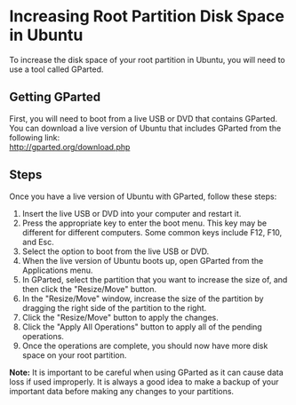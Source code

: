 # Increasing Root Partition Disk Space in Ubuntu

To increase the disk space of your root partition in Ubuntu, you will need to use a tool called GParted.  

## Getting GParted
First, you will need to boot from a live USB or DVD that contains GParted. You can download a live version of Ubuntu that includes GParted from the following link:  
http://gparted.org/download.php  

## Steps
Once you have a live version of Ubuntu with GParted, follow these steps:  

1. Insert the live USB or DVD into your computer and restart it.  
2. Press the appropriate key to enter the boot menu. This key may be different for different computers. Some common keys include F12, F10, and Esc.  
3. Select the option to boot from the live USB or DVD.  
4. When the live version of Ubuntu boots up, open GParted from the Applications menu.  
5. In GParted, select the partition that you want to increase the size of, and then click the "Resize/Move" button.  
6. In the "Resize/Move" window, increase the size of the partition by dragging the right side of the partition to the right.  
7. Click the "Resize/Move" button to apply the changes.  
8. Click the "Apply All Operations" button to apply all of the pending operations.  
9. Once the operations are complete, you should now have more disk space on your root partition.  

**Note:** It is important to be careful when using GParted as it can cause data loss if used improperly. It is always a good idea to make a backup of your important data before making any changes to your partitions.  
